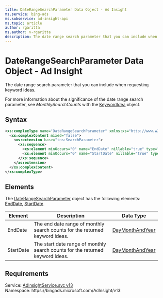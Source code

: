 ```yaml
---
title: DateRangeSearchParameter Data Object - Ad Insight
ms.service: bing-ads
ms.subservice: ad-insight-api
ms.topic: article
author: rgaritta
ms.author: v-rgaritta
description: The date range search parameter that you can include when requesting keyword ideas.
---
```

# DateRangeSearchParameter Data Object - Ad Insight
The date range search parameter that you can include when requesting keyword ideas.

For more information about the significance of the date range search parameter, see *MonthlySearchCounts* with the [KeywordIdea](keywordidea.md) object.

## Syntax
```xml
<xs:complexType name="DateRangeSearchParameter" xmlns:xs="http://www.w3.org/2001/XMLSchema">
  <xs:complexContent mixed="false">
    <xs:extension base="tns:SearchParameter">
      <xs:sequence>
        <xs:element minOccurs="0" name="EndDate" nillable="true" type="tns:DayMonthAndYear" />
        <xs:element minOccurs="0" name="StartDate" nillable="true" type="tns:DayMonthAndYear" />
      </xs:sequence>
    </xs:extension>
  </xs:complexContent>
</xs:complexType>
```

## <a name="elements"></a>Elements

The [DateRangeSearchParameter](daterangesearchparameter.md) object has the following elements: [EndDate](#enddate), [StartDate](#startdate).

|Element|Description|Data Type|
|-----------|---------------|-------------|
|<a name="enddate"></a>EndDate|The end date range of monthly search counts for the returned keyword ideas.|[DayMonthAndYear](daymonthandyear.md)|
|<a name="startdate"></a>StartDate|The start date range of monthly search counts for the returned keyword ideas.|[DayMonthAndYear](daymonthandyear.md)|

## Requirements
Service: [AdInsightService.svc v13](https://adinsight.api.bingads.microsoft.com/Api/Advertiser/AdInsight/v13/AdInsightService.svc)  
Namespace: https\://bingads.microsoft.com/AdInsight/v13  

